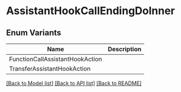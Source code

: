 # AssistantHookCallEndingDoInner

## Enum Variants

| Name | Description |
|---- | -----|
| FunctionCallAssistantHookAction |  |
| TransferAssistantHookAction |  |

[[Back to Model list]](../README.md#documentation-for-models) [[Back to API list]](../README.md#documentation-for-api-endpoints) [[Back to README]](../README.md)


